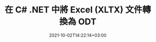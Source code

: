 ---
############################# Static ############################
layout: "autogen-gist"
date: 2021-10-02T14:22:14+03:00
draft: false
path: "zh/total/net/conversion/xltx-to-odt/"
other_out_formats: "PDF DOC DOCX DOCM DOT DOTX DOTM TXT RTF HTML HTM MHTML MHT XLS XLSX XLSM XLSB XLT XLTX XLTM XLAM CSV TSV DIF SXC FODS PPT PPTX PPS PPSX PPSM POT POTX PPTM POTM ODT OTT OTP ODP ODS EMZ WMZ SVG SVGZ XPS TEX DCM WMF EMF BMP PNG GIF JPEG TIFF ICO WEBP JP2 TGA PSB PSD EPUB MD XML JSON DICOM FODP JPG"
ad_headline: "將 XLTX 轉換為 ODT | .NET"
ad_description: "為您的 .NET 應用程序提供最準確的 XLTX 到 ODT 文檔轉換解決方案。"

############################# Head ############################
head_title: "在 C# ASP.NET 中將 Excel XLTX 轉換為 ODT | .NET 文檔轉換"
head_description: ".NET Excel 電子表格文檔格式轉換 API。在 .NET（C#、VB.NET、ASP.NET 和 .NET Core）應用程序中將 XLTX 轉換為 ODT 和 100 多種其他圖像和文檔文件格式。"

############################# Header ############################
title: "在 C# .NET 中將 Excel (XLTX) 文件轉換為 ODT"
description: "在 C# VB.NET & ASP.NET 應用程序中使用原生 Excel 文檔轉換器 API 將 XLTX 轉換為 ODT。使用靈活的文檔轉換功能來自定義生成的文檔外觀。準確地將所有流行的 Excel 工作表格式與 Word 文檔、PowerPoint 演示文稿、PDF、Photoshop、電子書、Web 和圖像文件格式相互轉換。轉換整個文檔或根據選擇性頁碼或頁面範圍選擇源文檔文件的特定頁面，並輕鬆轉換為支持的文檔格式。"

############################# SubMenu ############################
submenu:
    enable: false

############################# Content ############################
content:
    enable: true
    block:
    - title_left: "如何在 C# .NET 中將 XLTX 轉換為 ODT"
      content_left: |
          按照這些簡單的步驟在 .NET 中將 XLTX 轉換為 ODT。無需使用任何外部軟件即可按原樣查看轉換後的 ODT 文檔或將其呈現並顯示為 HTML。

          -   創建 **Converter** 對像以轉換 XLTX 文檔
          -   設置 ODT 格式的轉換選項
          -   調用**Converter**類實例的**Convert**方法轉換為ODT
          -   設置 HTML 查看器的選項
          -   創建 **Viewer** 對像以將轉換後的 ODT 查看為 HTML
          
      title_right: "下载和安装说明"
      content_right: |
          您需要 `GroupDocs.Conversion` 和 `GroupDocs.Viewer` 命名空间来将 word 文件格式转换为各种图像和文档类型，例如 PDF、Microsoft Office（Word、Excel、PowerPoint、Project、Outlook）、OpenDocument、HTML 和CAD图。探索 Conholdate.Total 提供的其他 [.NET APIs for Office 文档](https://products.conholdate.com/zh/total/net/)。
          
          从 [downloads](https://downloads.conholdate.com/total/net) 获取相应的程序集文件或从 [Nuget](https://www.nuget.org/packages/Conholdate.Total) 获取整个包/) 直接在您的工作区中添加“Conholdate.Total for .NET”。
          
      gisthash: "4f311c07ae9ee691b8afb7960aa6c806"
      gistfile: "excel-to-pdf-conversion.cs"

    - title_left: "在 C# 中將文本或圖像水印添加到 ODT"
      content_left: |
          準確地將文檔（XLTX 到 ODT）轉換為原始文件，並使用 C# .NET 將文本或圖像水印應用於轉換後的文檔頁面。

          -   創建 **Converter** 對像以轉換 XLTX 文檔
          -   創建 **WatermarkOptions** 類的新實例
          -   指定水印屬性（顏色、寬度、文本、圖像等）
          -   實例化正確的 **ConvertOptions** 類
          -   設置 **ConvertOptions** 實例的 **Watermark** 屬性
          -   調用**Converter**類實例的**Convert**方法轉換為ODT
        
      title_right: "源文件信息提取"
      content_right: |
          文檔信息提取功能不僅可以獲取有關源文檔文件的基本信息，還支持提取一些有價值的文件格式特定信息，例如 Microsoft Project 文件的項目開始和結束日期、PDF 文檔的任何打印限制、 Outlook 數據文件等中包含的文件夾列表。

          在 Windows、Linux 或 macOS 等不同操作系統上轉換流行的文檔文件格式，同時使用 Windows Azure、Mono 和 Xamarin 等平台。
          
      gisthash: "a15affe15284876ce010a315a09da1f0"
      gistfile: "convert-word-to-pdf-and-add-text-watermark-to-converted-pdf.cs"

    - title_left: "在 C# .NET 中將 JSON 文件轉換為 Excel"
      content_left: |
          現在，使用 Conholdate.Total for .NET API 可以更輕鬆地將 JSON 文件轉換為 .NET 中的 Excel。使用 JSON 文件作為數據源，通過添加幾行 C#code 將其精確轉換為 Excel 電子表格文件格式，無需使用任何外部軟件。

          -   創建 **Converter** 對像以轉換 JSON 文件
          -   實例化 **SpreadsheetConvertOptions** 類
          -   調用**Converter**類實例的**Convert**方法轉換為XLSX
          
      title_right: "加載和轉換遠程文檔"
      content_right: |
          使用 Conholdate.Total for .NET – 開發人員可以從各種遠程位置和雲文檔存儲資源（如 Amazon S3、Microsoft Azure Blob、FTP、本地磁盤、流或簡單 URL）加載和轉換文檔。您只需指定獲取遠程文檔流的方法，然後將其作為構造函數傳遞給 Converter 類。
          
          .NET API 的 Conholdate.Total 原生於 Windows 窗體、ASP.NET、WPF、WCF 或任何類型的基於 .NET Framework 2.0 或更高版本的應用程序。
          
      gisthash: "7864dd1c0c16ca647722d18664d5c84a"
      gistfile: "json-to-excel-spreadsheet-conversion.cs"

############################# About Formats ############################
about_formats:
    enable: false
############################# More Formats ############################
more_formats:
    enable: true
    auto: false
    other_out_formats: PDF DOC DOCX DOCM DOT DOTX DOTM TXT RTF HTML HTM MHTML MHT XLS XLSX XLSM XLSB XLT XLTX XLTM XLAM CSV TSV DIF SXC FODS PPT PPTX PPS PPSX PPSM POT POTX PPTM POTM ODT OTT OTP ODP ODS EMZ WMZ SVG SVGZ XPS TEX DCM WMF EMF BMP PNG GIF JPEG TIFF ICO WEBP JP2 TGA PSB PSD EPUB MD XML JSON DICOM FODP JPG
############################# Back to top ###############################
back_to_top:
  enable: true
---